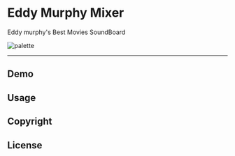 # Eddy Murphy Mixer

Eddy murphy's Best Movies SoundBoard

![palette](https://fanart.tv/fanart/movies/90/moviebanner/beverly-hills-cop-5328f95905ae7.jpg)

___
 ## Demo
 
 ## Usage
 
 ## Copyright
 
 ## License